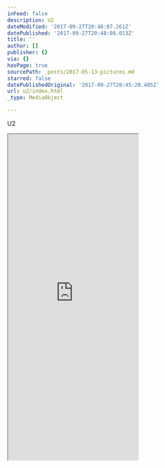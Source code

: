 ```yaml
---
inFeed: false
description: U2
dateModified: '2017-09-27T20:48:07.261Z'
datePublished: '2017-09-27T20:48:08.013Z'
title: ''
author: []
publisher: {}
via: {}
hasPage: true
sourcePath: _posts/2017-05-13-pictures.md
starred: false
datePublishedOriginal: '2017-09-27T20:45:20.405Z'
url: u2/index.html
_type: MediaObject

---
```

U2

<iframe src="https://the-grid.github.io/ed-userhtml/?g=eJwlzUsKwjAQgOGrhDlAp-jCB023givBE-QxNQOJKcmE0Nu36P7n-ydeikmkOnsJGs6XEVQg_gTRcBqvoGpxGoLIWu-Ivfdhy02apcHlhJQseXzZx5ufNzZy9D_O5uKpaDgwE2PuS4uxukL0nSf8H-cdw0gpsQ" height="750" style=""></iframe>